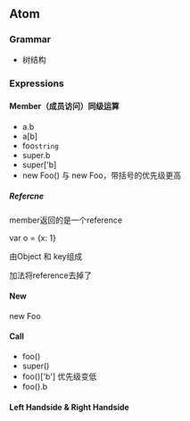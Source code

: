 #

## Atom
### Grammar
* 树结构

### Expressions

#### Member（成员访问）同级运算
* a.b
* a[b]
* foo`string` 
* super.b
* super['b]
* new Foo() 与 new Foo，带括号的优先级更高

##### Refercne
member返回的是一个reference

var o  = {x: 1}

由Object 和 key组成

加法将reference去掉了

#### New
new Foo

#### Call 
* foo()
* super()
* foo()['b'] 优先级变低
* foo().b

#### Left Handside & Right Handside
